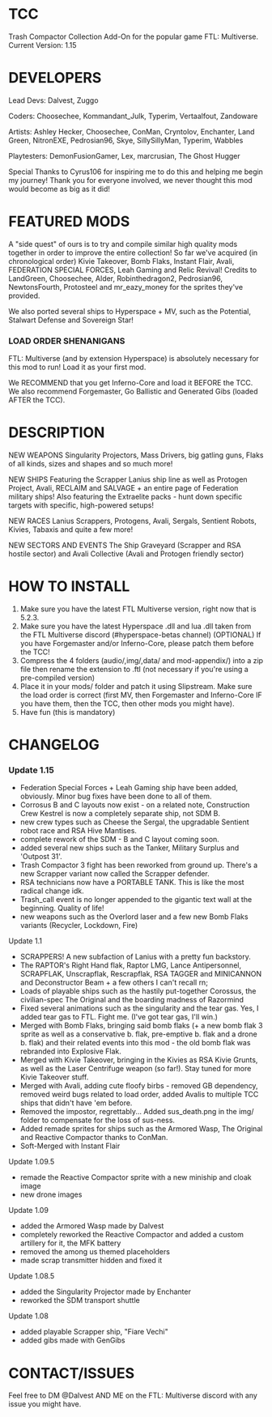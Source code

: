 # TCC

Trash Compactor Collection Add-On for the popular game FTL: Multiverse.
Current Version: 1.15

# DEVELOPERS

Lead Devs: Dalvest, Zuggo

Coders: Choosechee, Kommandant_Julk, Typerim, Vertaalfout, Zandoware

Artists: Ashley Hecker, Choosechee, ConMan, Cryntolov, Enchanter, Land Green, NitronEXE, Pedrosian96, Skye, SillySillyMan, Typerim, Wabbles

Playtesters: DemonFusionGamer, Lex, marcrusian, The Ghost Hugger

Special Thanks to Cyrus106 for inspiring me to do this and helping me begin my journey! Thank you for everyone involved, we never thought this mod would become as big as it did!

# FEATURED MODS

A "side quest" of ours is to try and compile similar high quality mods together in order to improve the entire collection! So far we've acquired (in chronological order) Kivie Takeover, Bomb Flaks, Instant Flair, Avali, FEDERATION SPECIAL FORCES, Leah Gaming and Relic Revival! 
Credits to LandGreen, Choosechee, Alder, Robinthedragon2, Pedrosian96, NewtonsFourth, Protosteel and mr_eazy_money for the sprites they've provided.

We also ported several ships to Hyperspace + MV, such as the Potential, Stalwart Defense and Sovereign Star!

### LOAD ORDER SHENANIGANS

FTL: Multiverse (and by extension Hyperspace) is absolutely necessary for this mod to run! Load it as your first mod.

We RECOMMEND that you get Inferno-Core and load it BEFORE the TCC. We also recommend Forgemaster, Go Ballistic and Generated Gibs (loaded AFTER the TCC).

# DESCRIPTION

NEW WEAPONS
    Singularity Projectors, Mass Drivers, big gatling guns, Flaks of all kinds, sizes and shapes and so much more!

NEW SHIPS
    Featuring the Scrapper Lanius ship line as well as Protogen Project, Avali, RECLAIM and SALVAGE + an entire page of Federation military ships!
    Also featuring the Extraelite packs - hunt down specific targets with specific, high-powered setups!

NEW RACES
    Lanius Scrappers, Protogens, Avali, Sergals, Sentient Robots, Kivies, Tabaxis and quite a few more!

NEW SECTORS AND EVENTS
    The Ship Graveyard (Scrapper and RSA hostile sector) and Avali Collective (Avali and Protogen friendly sector)

# HOW TO INSTALL

1.  Make sure you have the latest FTL Multiverse version, right now that is 5.2.3.
2.  Make sure you have the latest Hyperspace .dll and lua .dll taken from the FTL Multiverse discord (#hyperspace-betas channel)
(OPTIONAL) If you have Forgemaster and/or Inferno-Core, please patch them before the TCC!
3.  Compress the 4 folders (audio/,img/,data/ and mod-appendix/) into a zip file then rename the extension to .ftl (not necessary if you're using a pre-compiled version)
4.  Place it in your mods/ folder and patch it using Slipstream. Make sure the load order is correct (first MV, then Forgemaster and Inferno-Core IF you have them, then the TCC, then other mods you might have).
5.  Have fun (this is mandatory)

# CHANGELOG

### Update 1.15
- Federation Special Forces + Leah Gaming ship have been added, obviously. Minor bug fixes have been done to all of them.
- Corrosus B and C layouts now exist -  on a related note, Construction Crew Kestrel is now a completely separate ship, not SDM B.
- new crew types such as Cheese the Sergal, the upgradable Sentient robot race and RSA Hive Mantises.
- complete rework of the SDM - B and C layout coming soon.
- added several new ships such as the Tanker, Military Surplus and 'Outpost 31'.
- Trash Compactor 3 fight has been reworked from ground up. There's a new Scrapper variant now called the Scrapper defender.
- RSA technicians now have a PORTABLE TANK. This is like the most radical change idk.
- Trash_call event is no longer appended to the gigantic text wall at the beginning. Quality of life!
- new weapons such as the Overlord laser and a few new Bomb Flaks variants (Recycler, Lockdown, Fire)

Update 1.1
- SCRAPPERS! A new subfaction of Lanius with a pretty fun backstory.
- The RAPTOR's Right Hand flak, Raptor LMG, Lance Antipersonnel, SCRAPFLAK, Unscrapflak, Rescrapflak, RSA TAGGER and MINICANNON and Deconstructor Beam + a few others I can't recall rn;
- Loads of playable ships such as the hastily put-together Corossus, the civilian-spec The Original and the boarding madness of Razormind
- Fixed several animations such as the singularity and the tear gas. Yes, I added tear gas to FTL. Fight me. (I've got tear gas, I'll win.)
- Merged with Bomb Flaks, bringing said bomb flaks (+ a new bomb flak 3 sprite as well as a conservative b. flak, pre-emptive b. flak and a drone b. flak) and their related events into this mod - the old bomb flak was rebranded into Explosive Flak.
- Merged with Kivie Takeover, bringing in the Kivies as RSA Kivie Grunts, as well as the Laser Centrifuge weapon (so far!). Stay tuned for more Kivie Takeover stuff.
- Merged with Avali, adding cute floofy birbs - removed GB dependency, removed weird bugs related to load order, added Avalis to multiple TCC ships that didn't have 'em before.
- Removed the impostor, regrettably... Added sus_death.png in the img/ folder to compensate for the loss of sus-ness.
- Added remade sprites for ships such as the Armored Wasp, The Original and Reactive Compactor thanks to ConMan.
- Soft-Merged with Instant Flair

Update 1.09.5
- remade the Reactive Compactor sprite with a new miniship and cloak image
- new drone images

Update 1.09
- added the Armored Wasp made by Dalvest
- completely reworked the Reactive Compactor and added a custom artillery for it, the MFK battery
- removed the among us themed placeholders
- made scrap transmitter hidden and fixed it

Update 1.08.5
- added the Singularity Projector made by Enchanter
- reworked the SDM transport shuttle

Update 1.08
- added playable Scrapper ship, "Fiare Vechi"
- added gibs made with GenGibs

# CONTACT/ISSUES

Feel free to DM @Dalvest AND ME on the FTL: Multiverse discord with any issue you might have.